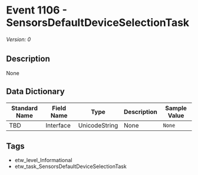 # Event 1106 - SensorsDefaultDeviceSelectionTask
###### Version: 0

## Description
None

## Data Dictionary
|Standard Name|Field Name|Type|Description|Sample Value|
|---|---|---|---|---|
|TBD|Interface|UnicodeString|None|`None`|

## Tags
* etw_level_Informational
* etw_task_SensorsDefaultDeviceSelectionTask